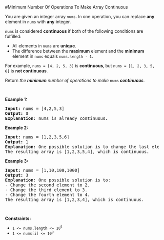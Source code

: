 #Minimum Number Of Operations To Make Array Continuous
<p>You are given an integer array <code>nums</code>. In one operation, you can replace <strong>any</strong> element in <code>nums</code> with <strong>any</strong> integer.</p>
<p><code>nums</code> is considered <strong>continuous</strong> if both of the following conditions are fulfilled:</p>
<ul>
<li>All elements in <code>nums</code> are <strong>unique</strong>.</li>
<li>The difference between the <strong>maximum</strong> element and the <strong>minimum</strong> element in <code>nums</code> equals <code>nums.length - 1</code>.</li>
</ul>
<p>For example, <code>nums = [4, 2, 5, 3]</code> is <strong>continuous</strong>, but <code>nums = [1, 2, 3, 5, 6]</code> is <strong>not continuous</strong>.</p>
<p>Return <em>the <strong>minimum</strong> number of operations to make </em><code>nums</code><em> </em><strong><em>continuous</em></strong>.</p>
<p> </p>
<p><strong class="example">Example 1:</strong></p>
<pre><strong>Input:</strong> nums = [4,2,5,3]
<strong>Output:</strong> 0
<strong>Explanation:</strong> nums is already continuous.
</pre>
<p><strong class="example">Example 2:</strong></p>
<pre><strong>Input:</strong> nums = [1,2,3,5,6]
<strong>Output:</strong> 1
<strong>Explanation:</strong> One possible solution is to change the last element to 4.
The resulting array is [1,2,3,5,4], which is continuous.
</pre>
<p><strong class="example">Example 3:</strong></p>
<pre><strong>Input:</strong> nums = [1,10,100,1000]
<strong>Output:</strong> 3
<strong>Explanation:</strong> One possible solution is to:
- Change the second element to 2.
- Change the third element to 3.
- Change the fourth element to 4.
The resulting array is [1,2,3,4], which is continuous.
</pre>
<p> </p>
<p><strong>Constraints:</strong></p>
<ul>
<li><code>1 &lt;= nums.length &lt;= 10<sup>5</sup></code></li>
<li><code>1 &lt;= nums[i] &lt;= 10<sup>9</sup></code></li>
</ul>

